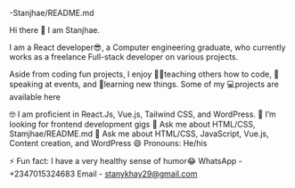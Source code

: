 -Stanjhae/README.md

Hi there 👋 I am Stanjhae.
 
I am a React developer😎, a Computer engineering graduate, who currently works as a freelance Full-stack developer on various projects.

Aside from coding fun projects, I enjoy 👩‍🏫teaching others how to code, 🎤speaking at events, and 📖learning new things. Some of my 💻projects are available here

🤓 I am proficient in React.Js, Vue.js, Tailwind CSS, and WordPress.
🤔 I’m looking for frontend development gigs
💬 Ask me about HTML/CSS, Stamjhae/README.md
💬 Ask me about HTML/CSS, JavaScript, Vue.js, Content creation, and WordPress
😄 Pronouns: He/his

⚡ Fun fact: I have a very healthy sense of humor😂
WhatsApp - +2347015324683
Email - stanykhay29@gmail.com

<!---
Stanjae/Stanjae is a ✨ special ✨ repository because its `README.md` (this file) appears on your GitHub profile.
You can click the Preview link to take a look at your changes.
--->
